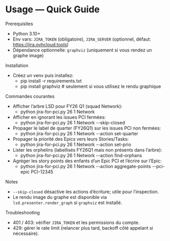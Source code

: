 # Usage — Quick Guide

Prerequisites
- Python 3.10+
- Env vars: `JIRA_TOKEN` (obligatoire), `JIRA_SERVER` (optionnel, défaut: https://jira.ovhcloud.tools)
- Dépendance optionnelle: `graphviz` (uniquement si vous rendez un graphe image)

Installation
- Créez un venv puis installez:
  - pip install -r requirements.txt
  - pip install graphviz  # seulement si vous utilisez le rendu graphique

Commandes courantes
- Afficher l’arbre LSD pour FY26 Q1 (squad Network):
  - python jira-for-pci.py 26 1 Network
- Afficher en ignorant les issues PCI fermées:
  - python jira-for-pci.py 26 1 Network --skip-closed
- Propager le label de quarter (FY26Q1) sur les issues PCI non fermées:
  - python jira-for-pci.py 26 1 Network --action set-quarter
- Propager la priorité des Epics vers leurs Stories/Tasks:
  - python jira-for-pci.py 26 1 Network --action set-prio
- Lister les orphelins (labellisés FY26Q1 mais non présents dans l’arbre):
  - python jira-for-pci.py 26 1 Network --action find-orphans
- Agréger les story points des enfants d’un Epic PCI et l’écrire sur l’Epic:
  - python jira-for-pci.py 26 1 Network --action aggregate-points --pci-epic PCI-12345

Notes
- `--skip-closed` désactive les actions d’écriture; utile pour l’inspection.
- Le rendu image du graphe est disponible via `lsd.presenter.render_graph` si `graphviz` est installé.

Troubleshooting
- 401 / 403: vérifier `JIRA_TOKEN` et les permissions du compte.
- 429: gérer le rate limit (relancer plus tard, backoff côté appelant si nécessaire).
